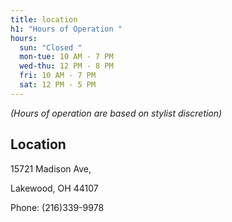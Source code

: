```yaml
---
title: location
h1: "Hours of Operation "
hours:
  sun: "Closed "
  mon-tue: 10 AM - 7 PM
  wed-thu: 12 PM - 8 PM
  fri: 10 AM - 7 PM
  sat: 12 PM - 5 PM
---
```

*(Hours of operation are based on stylist discretion)*

## Location

15721 Madison Ave, 

Lakewood, OH 44107

Phone: (216)339-9978